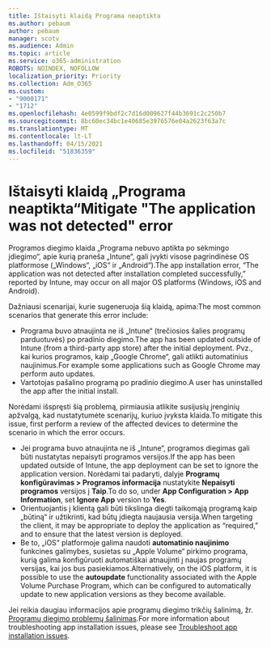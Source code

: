 ```yaml
---
title: Ištaisyti klaidą Programa neaptikta
ms.author: pebaum
author: pebaum
manager: scotv
ms.audience: Admin
ms.topic: article
ms.service: o365-administration
ROBOTS: NOINDEX, NOFOLLOW
localization_priority: Priority
ms.collection: Adm_O365
ms.custom:
- "9000171"
- "1712"
ms.openlocfilehash: 4e0599f9bdf2c7d16d009627f44b3691c2c250b7
ms.sourcegitcommit: 8bc60ec34bc1e40685e3976576e04a2623f63a7c
ms.translationtype: MT
ms.contentlocale: lt-LT
ms.lasthandoff: 04/15/2021
ms.locfileid: "51836359"
---
```

# <a name="mitigate-the-application-was-not-detected-error"></a><span data-ttu-id="1b7e7-102">Ištaisyti klaidą „Programa neaptikta“</span><span class="sxs-lookup"><span data-stu-id="1b7e7-102">Mitigate "The application was not detected" error</span></span>

<span data-ttu-id="1b7e7-103">Programos diegimo klaida „Programa nebuvo aptikta po sėkmingo įdiegimo“, apie kurią praneša „Intune“, gali įvykti visose pagrindinėse OS platformose („Windows“, „iOS“ ir „Android“).</span><span class="sxs-lookup"><span data-stu-id="1b7e7-103">The app installation error, “The application was not detected after installation completed successfully,” reported by Intune, may occur on all major OS platforms (Windows, iOS and Android).</span></span>

<span data-ttu-id="1b7e7-104">Dažniausi scenarijai, kurie sugeneruoja šią klaidą, apima:</span><span class="sxs-lookup"><span data-stu-id="1b7e7-104">The most common scenarios that generate this error include:</span></span>

- <span data-ttu-id="1b7e7-105">Programa buvo atnaujinta ne iš „Intune“ (trečiosios šalies programų parduotuvės) po pradinio diegimo.</span><span class="sxs-lookup"><span data-stu-id="1b7e7-105">The app has been updated outside of Intune (from a third-party app store) after the initial deployment.</span></span> <span data-ttu-id="1b7e7-106">Pvz., kai kurios programos, kaip „Google Chrome“, gali atlikti automatinius naujinimus.</span><span class="sxs-lookup"><span data-stu-id="1b7e7-106">For example some applications such as Google Chrome may perform auto updates.</span></span>
- <span data-ttu-id="1b7e7-107">Vartotojas pašalino programą po pradinio diegimo.</span><span class="sxs-lookup"><span data-stu-id="1b7e7-107">A user has uninstalled the app after the initial install.</span></span>

<span data-ttu-id="1b7e7-108">Norėdami išspręsti šią problemą, pirmiausia atlikite susijusių įrenginių apžvalgą, kad nustatytumėte scenarijų, kuriuo įvyksta klaida.</span><span class="sxs-lookup"><span data-stu-id="1b7e7-108">To mitigate this issue, first perform a review of the affected devices to determine the scenario in which the error occurs.</span></span>

- <span data-ttu-id="1b7e7-109">Jei programa buvo atnaujinta ne iš „Intune“, programos diegimas gali būti nustatytas nepaisyti programos versijos.</span><span class="sxs-lookup"><span data-stu-id="1b7e7-109">If the app has been updated outside of Intune, the app deployment can be set to ignore the application version.</span></span> <span data-ttu-id="1b7e7-110">Norėdami tai padaryti, dalyje **Programų konfigūravimas > Programos informacija** nustatykite **Nepaisyti programos** versijos į **Taip**.</span><span class="sxs-lookup"><span data-stu-id="1b7e7-110">To do so, under **App Configuration > App Information**, set **Ignore App** version to **Yes**.</span></span>
- <span data-ttu-id="1b7e7-111">Orientuojantis į klientą gali būti tikslinga diegti taikomąją programą kaip „būtiną“ ir užtikrinti, kad būtų įdiegta naujausia versija.</span><span class="sxs-lookup"><span data-stu-id="1b7e7-111">When targeting the client, it may be appropriate to deploy the application as “required,” and to ensure that the latest version is deployed.</span></span>
- <span data-ttu-id="1b7e7-112">Be to, „iOS“ platformoje galima naudoti **automatinio naujinimo** funkcines galimybes, susietas su „Apple Volume“ pirkimo programa, kurią galima konfigūruoti automatiškai atnaujinti į naujas programų versijas, kai jos bus pasiekiamos.</span><span class="sxs-lookup"><span data-stu-id="1b7e7-112">Alternatively, on the iOS platform, it is possible to use the **autoupdate** functionality associated with the Apple Volume Purchase Program, which can be configured to automatically update to new application versions as they become available.</span></span>

<span data-ttu-id="1b7e7-113">Jei reikia daugiau informacijos apie programų diegimo trikčių šalinimą, žr. [Programų diegimo problemų šalinimas](https://docs.microsoft.com/intune/troubleshoot-app-install).</span><span class="sxs-lookup"><span data-stu-id="1b7e7-113">For more information about troubleshooting app installation issues, please see [Troubleshoot app installation issues](https://docs.microsoft.com/intune/troubleshoot-app-install).</span></span>
